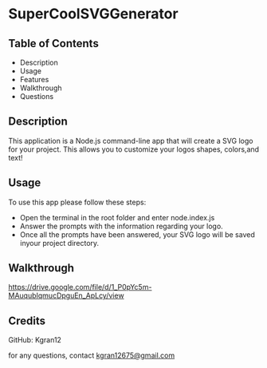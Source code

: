 # SuperCoolSVGGenerator

## Table of Contents
- Description
- Usage
- Features
- Walkthrough
- Questions

## Description

This application is a Node.js  command-line app that will create a SVG logo for your project. This allows you to customize your logos shapes, colors,and text!

## Usage

To use this app please follow these steps:

- Open the terminal in the root folder and enter node.index.js
- Answer the prompts with the information regarding your logo.
- Once all the prompts have been answered, your SVG logo will be saved inyour project directory.

## Walkthrough

https://drive.google.com/file/d/1_P0pYc5m-MAuqubIqmucDpguEn_ApLcy/view


## Credits

GitHub: Kgran12

for any questions, contact kgran12675@gmail.com